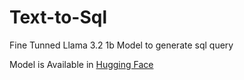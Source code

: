 # Text-to-Sql
Fine Tunned Llama 3.2 1b Model to generate sql query 


Model is Available in [Hugging Face](https://huggingface.co/GuruHemendra/llama3.2-1b-text-to-sql/tree/main)
